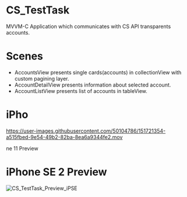 # CS_TestTask

 MVVM-C Application which communicates with CS API transparents accounts.

# Scenes

- AccountsView presents single cards(accounts) in collectionView with custom pagining layer.
- AccountDetailView presents information about selected account.
- AccountListView presents list of accounts in tableView.


# iPho

https://user-images.githubusercontent.com/50104786/151721354-a515fbed-9e54-49b2-82ba-8ea6a9344fe2.mov

ne 11 Preview

# iPhone SE 2 Preview
![CS_TestTask_Preview_iPSE](https://user-images.githubusercontent.com/50104786/151721197-19562cbb-cdad-4476-b36d-c3828204bc7c.gif)
